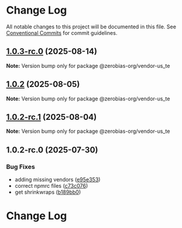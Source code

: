 # Change Log

All notable changes to this project will be documented in this file.
See [Conventional Commits](https://conventionalcommits.org) for commit guidelines.

## [1.0.3-rc.0](https://github.com/zerobias-org/vendor/compare/@zerobias-org/vendor-us_te@1.0.2...@zerobias-org/vendor-us_te@1.0.3-rc.0) (2025-08-14)

**Note:** Version bump only for package @zerobias-org/vendor-us_te





## [1.0.2](https://github.com/zerobias-org/vendor/compare/@zerobias-org/vendor-us_te@1.0.2-rc.1...@zerobias-org/vendor-us_te@1.0.2) (2025-08-05)

**Note:** Version bump only for package @zerobias-org/vendor-us_te





## [1.0.2-rc.1](https://github.com/zerobias-org/vendor/compare/@zerobias-org/vendor-us_te@1.0.2-rc.0...@zerobias-org/vendor-us_te@1.0.2-rc.1) (2025-08-04)

**Note:** Version bump only for package @zerobias-org/vendor-us_te





## 1.0.2-rc.0 (2025-07-30)


### Bug Fixes

* adding missing vendors ([e95e353](https://github.com/zerobias-org/vendor/commit/e95e35309a1812973f4536f535eee460edc5414c))
* correct npmrc files ([c73c076](https://github.com/zerobias-org/vendor/commit/c73c0761e1e567cc0c2f0f8179725016d11caf8c))
* get shrinkwraps ([b189bb0](https://github.com/zerobias-org/vendor/commit/b189bb0cf53ad66427530ccc0eab7824527942d3))





# Change Log
